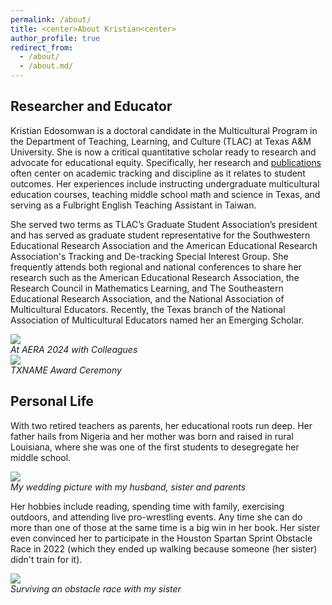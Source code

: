 ```yaml
---
permalink: /about/
title: <center>About Kristian<center>
author_profile: true
redirect_from: 
  - /about/
  - /about.md/
---
```


<h2>Researcher and Educator</h2>

Kristian Edosomwan is a doctoral candidate in the Multicultural Program in the Department of Teaching, Learning, and Culture (TLAC) at Texas A&M University. She is now a critical quantitative scholar ready to research and advocate for educational equity. Specifically, her research and <a href = "https://kedosomwan.github.io/publications">publications</a> often center on academic tracking and discipline as it relates to student outcomes. Her experiences include instructing undergraduate multicultural education courses, teaching middle school math and science in Texas, and serving as a Fulbright English Teaching Assistant in Taiwan. 

She served two terms as TLAC’s Graduate Student Association’s president and has served as graduate student representative for the Southwestern Educational Research Association and the American Educational Research Association's Tracking and De-tracking Special Interest Group. She frequently attends both regional and national conferences to share her research such as the American Educational Research Association, the Research Council in Mathematics Learning, and The Southeastern Educational Research Association, and the National Association of Multicultural Educators. Recently, the Texas branch of the National Association of Multicultural Educators named her an Emerging Scholar.

  <image src = "https://github.com/kedosomwan/kedosomwan.github.io/assets/172934087/1b603728-a94b-4ce7-941b-240ef579a678">
  <figcaption><em>At AERA 2024 with Colleagues</em></figcaption>
  <image src = "https://github.com/kedosomwan/kedosomwan.github.io/assets/172934087/50681c55-e94a-4735-8f7e-4fabe589be2f">
  <figcaption><em>TXNAME Award Ceremony</em></figcaption>

<h2> Personal Life</h2>

With two retired teachers as parents, her educational roots run deep. Her father hails from Nigeria and her mother was born and raised in rural Louisiana, where she was one of the first students to desegregate her middle school.

<image src = "https://github.com/kedosomwan/kedosomwan.github.io/assets/172934087/e67a46d2-5119-407b-86c6-b5a5205e0472">
<figcaption><em>My wedding picture with my husband, sister and parents</em></figcaption>

Her hobbies include reading, spending time with family, exercising outdoors, and attending live pro-wrestling events. Any time she can do more than one of those at the same time is a big win in her book. Her sister even convinced her to participate in the Houston Spartan Sprint Obstacle Race in 2022 (which they ended up walking because someone (her sister) didn't train for it).

  <image src = "https://github.com/kedosomwan/kedosomwan.github.io/assets/172934087/1f2738c9-6f78-4396-9fc5-573c3ea1a968">
  <figcaption><em>Surviving an obstacle race with my sister</em></figcaption>

